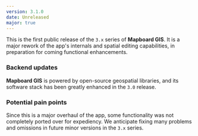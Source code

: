```yaml
---
version: 3.1.0
date: Unreleased
major: true
---
```


This is the first public release of the `3.x` series of **Mapboard GIS**.
It is a major rework of the app's internals and spatial editing capabilities,
in preparation for coming functional enhancements.

### Backend updates

**Mapboard GIS** is powered by open-source geospatial libraries, and its
software stack has been greatly enhanced in the `3.0` release.

### Potential pain points

Since this is a major overhaul of the app, some functionality was not
completely ported over for expediency. We anticipate fixing many problems
and omissions in future minor versions in the `3.x` series.
